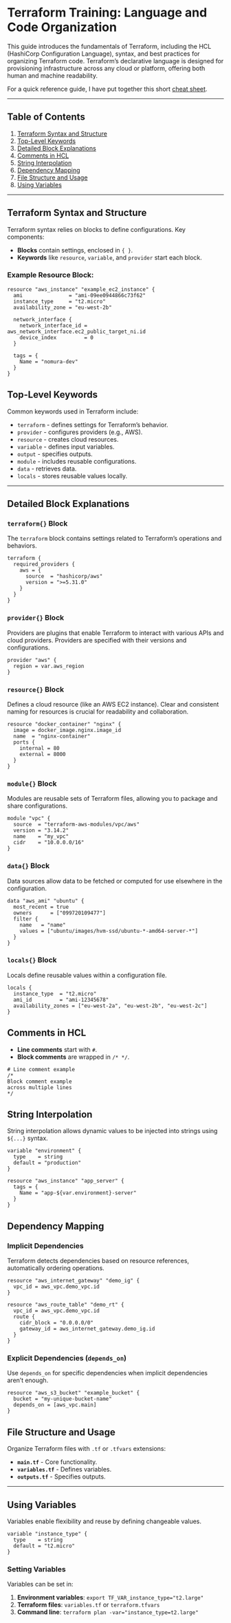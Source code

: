 # Terraform Training: Language and Code Organization

This guide introduces the fundamentals of Terraform, including the HCL (HashiCorp Configuration Language), syntax, and best practices for organizing Terraform code. Terraform’s declarative language is designed for provisioning infrastructure across any cloud or platform, offering both human and machine readability.

For a quick reference guide, I have put together this short [cheat sheet](./docs/cheatsheet.md).

---

## Table of Contents
1. [Terraform Syntax and Structure](#terraform-syntax-and-structure)
2. [Top-Level Keywords](#top-level-keywords)
3. [Detailed Block Explanations](#detailed-block-explanations)
4. [Comments in HCL](#comments-in-hcl)
5. [String Interpolation](#string-interpolation)
6. [Dependency Mapping](#dependency-mapping)
7. [File Structure and Usage](#file-structure-and-usage)
8. [Using Variables](#using-variables)

---

## Terraform Syntax and Structure
Terraform syntax relies on blocks to define configurations. Key components:
- **Blocks** contain settings, enclosed in `{ }`.
- **Keywords** like `resource`, `variable`, and `provider` start each block.

### Example Resource Block:
```hcl
resource "aws_instance" "example_ec2_instance" {
  ami               = "ami-09ee0944866c73f62"
  instance_type     = "t2.micro"
  availability_zone = "eu-west-2b"

  network_interface {
    network_interface_id = aws_network_interface.ec2_public_target_ni.id
    device_index         = 0
  }

  tags = {
    Name = "nomura-dev"
  }
}
```

## Top-Level Keywords
Common keywords used in Terraform include:
- `terraform` - defines settings for Terraform’s behavior.
- `provider` - configures providers (e.g., AWS).
- `resource` - creates cloud resources.
- `variable` - defines input variables.
- `output` - specifies outputs.
- `module` - includes reusable configurations.
- `data` - retrieves data.
- `locals` - stores reusable values locally.

---

## Detailed Block Explanations

### `terraform{}` Block
The `terraform` block contains settings related to Terraform’s operations and behaviors.

```hcl
terraform {
  required_providers {
    aws = {
      source  = "hashicorp/aws"
      version = ">=5.31.0"
    }
  }
}
```

### `provider{}` Block
Providers are plugins that enable Terraform to interact with various APIs and cloud providers. Providers are specified with their versions and configurations.

```hcl
provider "aws" {
  region = var.aws_region
}
```

### `resource{}` Block
Defines a cloud resource (like an AWS EC2 instance). Clear and consistent naming for resources is crucial for readability and collaboration.

```hcl
resource "docker_container" "nginx" {
  image = docker_image.nginx.image_id
  name  = "nginx-container"
  ports {
    internal = 80
    external = 8000
  }
}
```

### `module{}` Block
Modules are reusable sets of Terraform files, allowing you to package and share configurations.

```hcl
module "vpc" {
  source  = "terraform-aws-modules/vpc/aws"
  version = "3.14.2"
  name    = "my_vpc"
  cidr    = "10.0.0.0/16"
}
```

### `data{}` Block
Data sources allow data to be fetched or computed for use elsewhere in the configuration.

```hcl
data "aws_ami" "ubuntu" {
  most_recent = true
  owners      = ["099720109477"]
  filter {
    name   = "name"
    values = ["ubuntu/images/hvm-ssd/ubuntu-*-amd64-server-*"]
  }
}
```

### `locals{}` Block
Locals define reusable values within a configuration file.

```hcl
locals {
  instance_type  = "t2.micro"
  ami_id         = "ami-12345678"
  availability_zones = ["eu-west-2a", "eu-west-2b", "eu-west-2c"]
}
```

## Comments in HCL
- **Line comments** start with `#`.
- **Block comments** are wrapped in `/* */`.

```hcl
# Line comment example
/* 
Block comment example
across multiple lines 
*/
```

## String Interpolation
String interpolation allows dynamic values to be injected into strings using `${...}` syntax.

```hcl
variable "environment" {
  type    = string
  default = "production"
}

resource "aws_instance" "app_server" {
  tags = {
    Name = "app-${var.environment}-server"
  }
}
```

## Dependency Mapping

### Implicit Dependencies
Terraform detects dependencies based on resource references, automatically ordering operations.

```hcl
resource "aws_internet_gateway" "demo_ig" {
  vpc_id = aws_vpc.demo_vpc.id
}

resource "aws_route_table" "demo_rt" {
  vpc_id = aws_vpc.demo_vpc.id
  route {
    cidr_block = "0.0.0.0/0"
    gateway_id = aws_internet_gateway.demo_ig.id
  }
}
```

### Explicit Dependencies (`depends_on`)
Use `depends_on` for specific dependencies when implicit dependencies aren’t enough.

```hcl
resource "aws_s3_bucket" "example_bucket" {
  bucket = "my-unique-bucket-name"
  depends_on = [aws_vpc.main]
}
```

## File Structure and Usage
Organize Terraform files with `.tf` or `.tfvars` extensions:

- **`main.tf`** - Core functionality.
- **`variables.tf`** - Defines variables.
- **`outputs.tf`** - Specifies outputs.

---

## Using Variables
Variables enable flexibility and reuse by defining changeable values.

```hcl
variable "instance_type" {
  type    = string
  default = "t2.micro"
}
```

### Setting Variables
Variables can be set in:
1. **Environment variables**: `export TF_VAR_instance_type="t2.large"`
2. **Terraform files**: `variables.tf` or `terraform.tfvars`
3. **Command line**: `terraform plan -var="instance_type=t2.large"`
